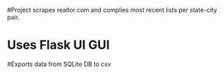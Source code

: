 #Project scrapes realtor.com and complies most recent lists per state-city pair. 
# Uses Flask UI GUI 
#Exports data from SQLite DB to csv
